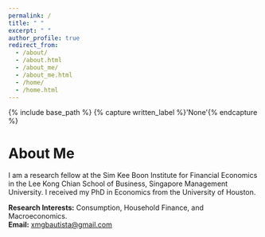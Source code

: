 ```yaml
---
permalink: /
title: " "
excerpt: " "
author_profile: true
redirect_from: 
  - /about/
  - /about.html
  - /about_me/
  - /about_me.html
  - /home/
  - /home.html
---
```


{% include base_path %}
{% capture written_label %}'None'{% endcapture %}

# About Me

I am a research fellow at the Sim Kee Boon Institute for Financial Economics in the Lee Kong Chian School of 
Business, Singapore Management University. I received my PhD in Economics from the University of Houston.
<br>

**Research Interests:** Consumption, Household Finance, and Macroeconomics.
<br>
**Email:** [xmgbautista@gmail.com](mailto:xmgbautista@gmail.com)